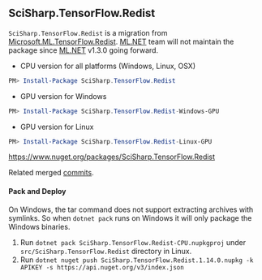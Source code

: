 ## SciSharp.TensorFlow.Redist ##


`SciSharp.TensorFlow.Redist` is  a migration from [Microsoft.ML.TensorFlow.Redist](https://github.com/dotnet/machinelearning/tree/release/1.2/src/Redist/Microsoft.ML.TensorFlow.Redist). [ML.NET](https://github.com/dotnet/machinelearning) team will not maintain the package since [ML.NET](https://www.nuget.org/packages/Microsoft.ML) v1.3.0 going forward.

* CPU version for all platforms (Windows, Linux, OSX)
```powershell
PM> Install-Package SciSharp.TensorFlow.Redist
```

* GPU version for Windows
```powershell
PM> Install-Package SciSharp.TensorFlow.Redist-Windows-GPU
```

* GPU version for Linux
```powershell
PM> Install-Package SciSharp.TensorFlow.Redist-Linux-GPU
```

https://www.nuget.org/packages/SciSharp.TensorFlow.Redist

Related merged [commits](https://github.com/SciSharp/TensorFlow.NET/commit/854a5ba61ad0e400623821236bd117cc24c6cb77).

####  Pack and Deploy ####

On Windows, the tar command does not support extracting archives with symlinks. So when `dotnet pack` runs on Windows it will only package the Windows binaries.

1. Run `dotnet pack SciSharp.TensorFlow.Redist-CPU.nupkgproj` under `src/SciSharp.TensorFlow.Redist` directory in Linux.
2. Run `dotnet nuget push SciSharp.TensorFlow.Redist.1.14.0.nupkg -k APIKEY -s https://api.nuget.org/v3/index.json`


